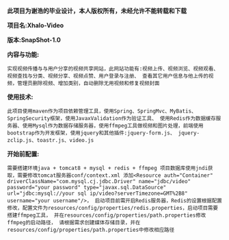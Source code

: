 **此项目为谢浩的毕业设计，本人版权所有，未经允许不能转载和下载**

**项目名:Xhalo-Video**

**版本:SnapShot-1.0**


**内容与功能:**

`实现视频传播与与用户分享的视频共享网站，此网站功能有:视频上传、视频浏览、视频观看、视频查找与分类、视频分享、视频点赞、用户登录与注册、
查看其它用户信息与他上传的视频，管理员删除视频、增加类别，自动删除无用视频和修复视频封面`

**使用技术:**

`此项目使用maven作为项目依赖管理工具，使用Spring、SpringMvc、MyBatis、SpringSecurity框架，使用JavaxValidation作为验证工具、
使用Redis作为数据缓存服务器、使用Mysql作为数据存储服务器，使用ffmpeg工具做视频和图片处理，前端使用bootstrap作为开发框架，使用jquery和其他插件:jquery-form.js、
jquery-zclip.js、toastr.js、video.js
`

**开始前配置:**

`需要搭建环境java + tomcat8 + mysql + redis + ffmpeg
项目数据库使用jndi获取，需要修改tomcat服务器conf/context.xml
添加<Resource auth="Container" driverClassName="com.mysql.cj.jdbc.Driver" name="jdbc/video" password="your password" type="javax.sql.DataSource" url="jdbc:mysql://your sql ip/video?serverTimezone=GMT%2B8" username="your username"/>，
启动项目前需开启Redis服务器，Redis的设置根据配置修改，配置文件为resources/config/properties/redis.properties，启动项目需要搭建ffmpeg工具，
并在resources/config/properties/path.properties修改ffmpeg的启动路径，
请根据需求创建媒体存储目录，并在resources/config/properties/path.properties中修改相应路径`

